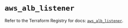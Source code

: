 # `aws_alb_listener`

Refer to the Terraform Registry for docs: [`aws_alb_listener`](https://registry.terraform.io/providers/hashicorp/aws/5.79.0/docs/resources/alb_listener).
